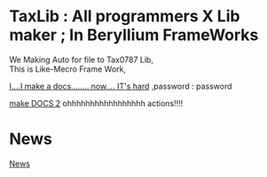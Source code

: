 # TaxLib : All programmers X Lib maker ; In Beryllium FrameWorks

We Making Auto for file to Tax0787 Lib,  
This is Like-Mecro Frame Work,

[I....I make a docs........ now.... IT's hard](https://taxos.tistory.com/entry/TaxLibFrameWorkDocuments)
,password : password

[make DOCS 2](https://tax0787.github.io/TaxLibFW/)
 ohhhhhhhhhhhhhhhhh actions!!!!

# News
[News](./News.md)